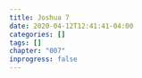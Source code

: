 ```yaml
---
title: Joshua 7
date: 2020-04-12T12:41:41-04:00
categories: []
tags: []
chapter: "007"
inprogress: false
---
```


